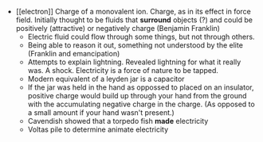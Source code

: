 - [[electron]] Charge of a monovalent ion. Charge, as in its effect in force field. Initially thought to be fluids that __surround__ objects (?) and could be positively (attractive) or negatively charge (Benjamin Franklin) 
    - Electric fluid could flow through some things, but not through others.
    - Being able to reason it out, something not understood by the elite (Franklin and emancipation)
    - Attempts to explain lightning. Revealed lightning for what it really was. A shock. Electricity is a force of nature to be tapped.
    - Modern equivalent of a leyden jar is a capacitor
    - If the jar was held in the hand as oppossed to placed on an insulator, positive charge would build up through your hand from the ground with the accumulating negative charge in the charge. (As opposed to a small amount if your hand wasn't present.)
    - Cavendish showed that a torpedo fish __made__ electricity
    - Voltas pile to determine animate electricity
